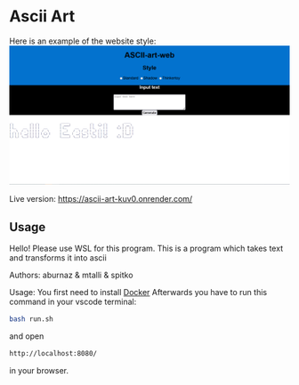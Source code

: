 # Ascii Art

Here is an example of the website style:
<img src="tere.png">

Live version: 
https://ascii-art-kuv0.onrender.com/

## Usage
Hello! Please use WSL for this program.
This is a program which takes text and transforms it into ascii

Authors: aburnaz & mtalli & spitko

Usage: You first need to install [Docker](https://docs.docker.com/get-docker/)
Afterwards you have to run this command in your vscode terminal: 
```bash
bash run.sh
```
and open 
```bash
http://localhost:8080/
```
 in your browser.

